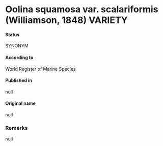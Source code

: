 Oolina squamosa var. scalariformis (Williamson, 1848) VARIETY
=======

#### Status
SYNONYM

#### According to
World Register of Marine Species

#### Published in
null

#### Original name
null

### Remarks
null